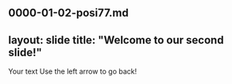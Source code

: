0000-01-02-posi77.md
---
layout: slide
title: "Welcome to our second slide!"
---
Your text
Use the left arrow to go back!
